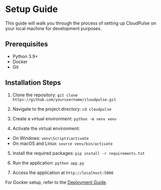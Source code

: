 # Setup Guide

This guide will walk you through the process of setting up CloudPulse on your local machine for development purposes.

## Prerequisites

- Python 3.9+
- Docker
- Git

## Installation Steps

1. Clone the repository:
`git clone https://github.com/yourusername/cloudpulse.git`
2. Navigate to the project directory:
`cd cloudpulse`

3. Create a virtual environment:
`python -m venv venv`

4. Activate the virtual environment:
- On Windows: `venv\Scripts\activate`
- On macOS and Linux: `source venv/bin/activate`

5. Install the required packages:
`pip install -r requirements.txt`

6. Run the application:
`python app.py`

7. Access the application at `http://localhost:5000`

For Docker setup, refer to the [Deployment Guide](https://github.com/yourusername/cloudpulse/blob/main/docs/deployment-guide.md).
